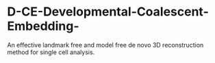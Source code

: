 # D-CE-Developmental-Coalescent-Embedding-
An effective landmark free and model free de novo 3D reconstruction method for single cell analysis.
